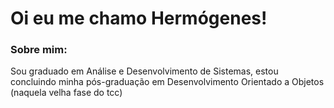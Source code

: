 # Oi eu me chamo Hermógenes!

### Sobre mim:
<p>Sou graduado em Análise e Desenvolvimento de Sistemas, estou concluindo minha pós-graduação em Desenvolvimento Orientado a Objetos (naquela velha fase do tcc)</p>


